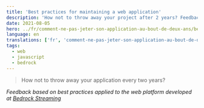 ```yaml
---
title: 'Best practices for maintaining a web application'
description: 'How not to throw away your project after 2 years? Feedback based on best practices applied to the web platform developed at Bedrock Streaming.'
date: 2021-08-05
hero: ../fr/comment-ne-pas-jeter-son-application-au-bout-de-deux-ans/bedrock.jpg
language: en
translations: ['fr', 'comment-ne-pas-jeter-son-application-au-bout-de-deux-ans']
tags:
  - web
  - javascript
  - bedrock
---
```


> How not to throw away your application every two years?

_Feedback based on best practices applied to the web platform developed at [Bedrock Streaming](https://www.bedrockstreaming.com/)_
